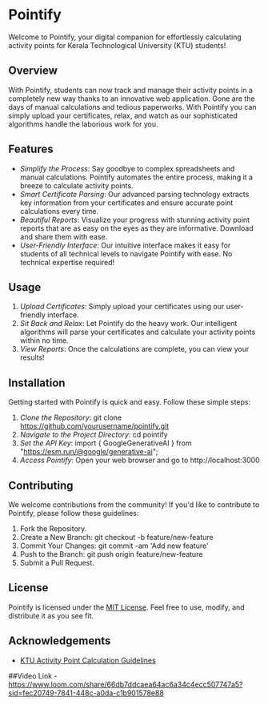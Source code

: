 # Pointify

Welcome to Pointify, your digital companion for effortlessly calculating activity points 
for Kerala Technological University (KTU) students!

## Overview

With Pointify, students can now track and manage their activity points in a completely new way thanks to an innovative web application.
Gone are the days of manual calculations and tedious paperworks. With Pointify you can simply upload your certificates, relax, and watch as our sophisticated algorithms handle the laborious work for you.

## Features

- *Simplify the Process*: Say goodbye to complex spreadsheets and manual calculations. Pointify automates the entire process, making it a     breeze to calculate activity points.
- *Smart Certificate Parsing*: Our advanced parsing technology extracts key information from your certificates and ensure accurate point calculations every time.
- *Beautiful Reports*: Visualize your progress with stunning activity point reports that are as easy on the eyes as they are informative. Download and share them with ease.
- *User-Friendly Interface*: Our intuitive interface makes it easy for students of all technical levels to navigate Pointify with ease. No technical expertise required!

## Usage

1. *Upload Certificates*: Simply upload your certificates using our user-friendly interface.
2. *Sit Back and Relax*: Let Pointify do the heavy work. Our intelligent algorithms will parse your certificates and calculate your activity points within no time.
3. *View Reports*: Once the calculations are complete, you can view your results!

## Installation

Getting started with Pointify is quick and easy. Follow these simple steps:

1. *Clone the Repository*: git clone https://github.com/yourusername/pointify.git
2. *Navigate to the Project Directory*: cd pointify
3. *Set the API Key*: import { GoogleGenerativeAI } from "https://esm.run/@google/generative-ai";
4. *Access Pointify*: Open your web browser and go to http://localhost:3000

## Contributing

We welcome contributions from the community! If you'd like to contribute to Pointify, please follow these guidelines:

1. Fork the Repository.
2. Create a New Branch: git checkout -b feature/new-feature
3. Commit Your Changes: git commit -am 'Add new feature'
4. Push to the Branch: git push origin feature/new-feature
5. Submit a Pull Request.

## License

Pointify is licensed under the [MIT License](LICENSE). Feel free to use, modify, and distribute it as you see fit.

## Acknowledgements

- [KTU Activity Point Calculation Guidelines](Rules_For_Assigning_Student_Activity_Points.pdf)

##Video Link
-https://www.loom.com/share/66db7ddcaea64ac6a34c4ecc507747a5?sid=fec20749-7841-448c-a0da-c1b901578e88
